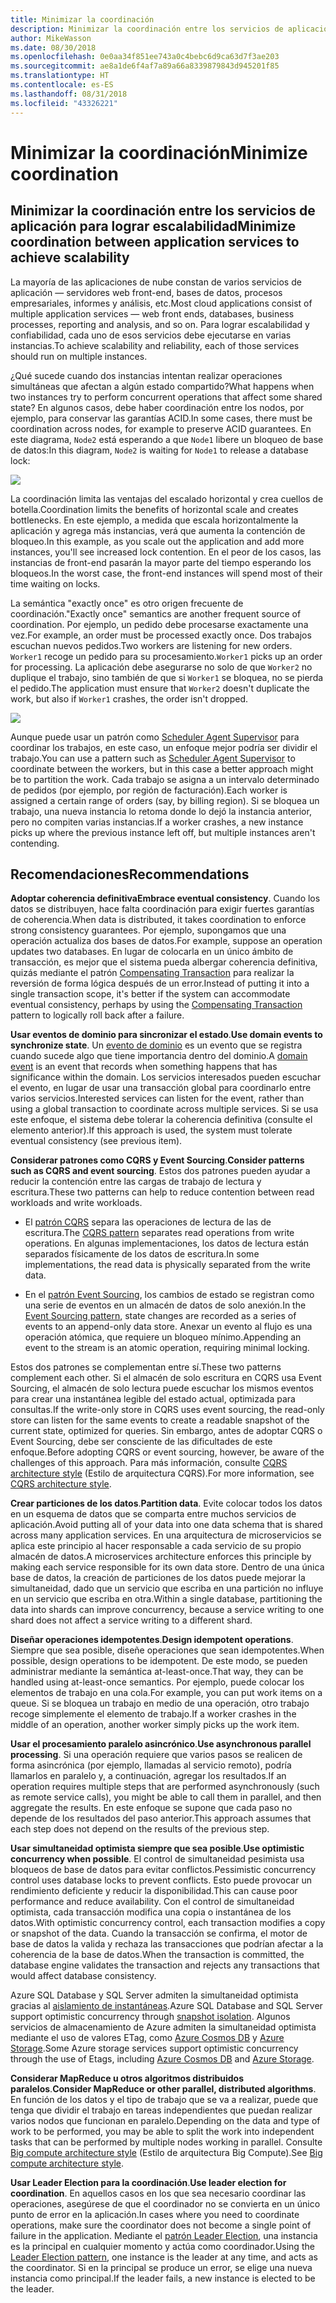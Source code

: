 ```yaml
---
title: Minimizar la coordinación
description: Minimizar la coordinación entre los servicios de aplicación para lograr escalabilidad
author: MikeWasson
ms.date: 08/30/2018
ms.openlocfilehash: 0e0aa34f851ee743a0c4bebc6d9ca63d7f3ae203
ms.sourcegitcommit: ae8a1de6f4af7a89a66a8339879843d945201f85
ms.translationtype: HT
ms.contentlocale: es-ES
ms.lasthandoff: 08/31/2018
ms.locfileid: "43326221"
---
```

# <a name="minimize-coordination"></a><span data-ttu-id="f46f6-103">Minimizar la coordinación</span><span class="sxs-lookup"><span data-stu-id="f46f6-103">Minimize coordination</span></span> 

## <a name="minimize-coordination-between-application-services-to-achieve-scalability"></a><span data-ttu-id="f46f6-104">Minimizar la coordinación entre los servicios de aplicación para lograr escalabilidad</span><span class="sxs-lookup"><span data-stu-id="f46f6-104">Minimize coordination between application services to achieve scalability</span></span>

<span data-ttu-id="f46f6-105">La mayoría de las aplicaciones de nube constan de varios servicios de aplicación &mdash; servidores web front-end, bases de datos, procesos empresariales, informes y análisis, etc.</span><span class="sxs-lookup"><span data-stu-id="f46f6-105">Most cloud applications consist of multiple application services &mdash; web front ends, databases, business processes, reporting and analysis, and so on.</span></span> <span data-ttu-id="f46f6-106">Para lograr escalabilidad y confiabilidad, cada uno de esos servicios debe ejecutarse en varias instancias.</span><span class="sxs-lookup"><span data-stu-id="f46f6-106">To achieve scalability and reliability, each of those services should run on multiple instances.</span></span> 

<span data-ttu-id="f46f6-107">¿Qué sucede cuando dos instancias intentan realizar operaciones simultáneas que afectan a algún estado compartido?</span><span class="sxs-lookup"><span data-stu-id="f46f6-107">What happens when two instances try to perform concurrent operations that affect some shared state?</span></span> <span data-ttu-id="f46f6-108">En algunos casos, debe haber coordinación entre los nodos, por ejemplo, para conservar las garantías ACID.</span><span class="sxs-lookup"><span data-stu-id="f46f6-108">In some cases, there must be coordination across nodes, for example to preserve ACID guarantees.</span></span> <span data-ttu-id="f46f6-109">En este diagrama, `Node2` está esperando a que `Node1` libere un bloqueo de base de datos:</span><span class="sxs-lookup"><span data-stu-id="f46f6-109">In this diagram, `Node2` is waiting for `Node1` to release a database lock:</span></span>

![](./images/database-lock.svg)

<span data-ttu-id="f46f6-110">La coordinación limita las ventajas del escalado horizontal y crea cuellos de botella.</span><span class="sxs-lookup"><span data-stu-id="f46f6-110">Coordination limits the benefits of horizontal scale and creates bottlenecks.</span></span> <span data-ttu-id="f46f6-111">En este ejemplo, a medida que escala horizontalmente la aplicación y agrega más instancias, verá que aumenta la contención de bloqueo.</span><span class="sxs-lookup"><span data-stu-id="f46f6-111">In this example, as you scale out the application and add more instances, you'll see increased lock contention.</span></span> <span data-ttu-id="f46f6-112">En el peor de los casos, las instancias de front-end pasarán la mayor parte del tiempo esperando los bloqueos.</span><span class="sxs-lookup"><span data-stu-id="f46f6-112">In the worst case, the front-end instances will spend most of their time waiting on locks.</span></span>

<span data-ttu-id="f46f6-113">La semántica "exactly once" es otro origen frecuente de coordinación.</span><span class="sxs-lookup"><span data-stu-id="f46f6-113">"Exactly once" semantics are another frequent source of coordination.</span></span> <span data-ttu-id="f46f6-114">Por ejemplo, un pedido debe procesarse exactamente una vez.</span><span class="sxs-lookup"><span data-stu-id="f46f6-114">For example, an order must be processed exactly once.</span></span> <span data-ttu-id="f46f6-115">Dos trabajos escuchan nuevos pedidos.</span><span class="sxs-lookup"><span data-stu-id="f46f6-115">Two workers are listening for new orders.</span></span> <span data-ttu-id="f46f6-116">`Worker1` recoge un pedido para su procesamiento.</span><span class="sxs-lookup"><span data-stu-id="f46f6-116">`Worker1` picks up an order for processing.</span></span> <span data-ttu-id="f46f6-117">La aplicación debe asegurarse no solo de que `Worker2` no duplique el trabajo, sino también de que si `Worker1` se bloquea, no se pierda el pedido.</span><span class="sxs-lookup"><span data-stu-id="f46f6-117">The application must ensure that `Worker2` doesn't duplicate the work, but also if `Worker1` crashes, the order isn't dropped.</span></span>

![](./images/coordination.svg)

<span data-ttu-id="f46f6-118">Aunque puede usar un patrón como [Scheduler Agent Supervisor][sas-pattern] para coordinar los trabajos, en este caso, un enfoque mejor podría ser dividir el trabajo.</span><span class="sxs-lookup"><span data-stu-id="f46f6-118">You can use a pattern such as [Scheduler Agent Supervisor][sas-pattern] to coordinate between the workers, but in this case a better approach might be to partition the work.</span></span> <span data-ttu-id="f46f6-119">Cada trabajo se asigna a un intervalo determinado de pedidos (por ejemplo, por región de facturación).</span><span class="sxs-lookup"><span data-stu-id="f46f6-119">Each worker is assigned a certain range of orders (say, by billing region).</span></span> <span data-ttu-id="f46f6-120">Si se bloquea un trabajo, una nueva instancia lo retoma donde lo dejó la instancia anterior, pero no compiten varias instancias.</span><span class="sxs-lookup"><span data-stu-id="f46f6-120">If a worker crashes, a new instance picks up where the previous instance left off, but multiple instances aren't contending.</span></span>

## <a name="recommendations"></a><span data-ttu-id="f46f6-121">Recomendaciones</span><span class="sxs-lookup"><span data-stu-id="f46f6-121">Recommendations</span></span>

<span data-ttu-id="f46f6-122">**Adoptar coherencia definitiva**</span><span class="sxs-lookup"><span data-stu-id="f46f6-122">**Embrace eventual consistency**.</span></span> <span data-ttu-id="f46f6-123">Cuando los datos se distribuyen, hace falta coordinación para exigir fuertes garantías de coherencia.</span><span class="sxs-lookup"><span data-stu-id="f46f6-123">When data is distributed, it takes coordination to enforce strong consistency guarantees.</span></span> <span data-ttu-id="f46f6-124">Por ejemplo, supongamos que una operación actualiza dos bases de datos.</span><span class="sxs-lookup"><span data-stu-id="f46f6-124">For example, suppose an operation updates two databases.</span></span> <span data-ttu-id="f46f6-125">En lugar de colocarla en un único ámbito de transacción, es mejor que el sistema pueda albergar coherencia definitiva, quizás mediante el patrón [Compensating Transaction][compensating-transaction] para realizar la reversión de forma lógica después de un error.</span><span class="sxs-lookup"><span data-stu-id="f46f6-125">Instead of putting it into a single transaction scope, it's better if the system can accommodate eventual consistency, perhaps by using the [Compensating Transaction][compensating-transaction] pattern to logically roll back after a failure.</span></span>

<span data-ttu-id="f46f6-126">**Usar eventos de dominio para sincronizar el estado**.</span><span class="sxs-lookup"><span data-stu-id="f46f6-126">**Use domain events to synchronize state**.</span></span> <span data-ttu-id="f46f6-127">Un [evento de dominio][domain-event] es un evento que se registra cuando sucede algo que tiene importancia dentro del dominio.</span><span class="sxs-lookup"><span data-stu-id="f46f6-127">A [domain event][domain-event] is an event that records when something happens that has significance within the domain.</span></span> <span data-ttu-id="f46f6-128">Los servicios interesados pueden escuchar el evento, en lugar de usar una transacción global para coordinarlo entre varios servicios.</span><span class="sxs-lookup"><span data-stu-id="f46f6-128">Interested services can listen for the event, rather than using a global transaction to coordinate across multiple services.</span></span> <span data-ttu-id="f46f6-129">Si se usa este enfoque, el sistema debe tolerar la coherencia definitiva (consulte el elemento anterior).</span><span class="sxs-lookup"><span data-stu-id="f46f6-129">If this approach is used, the system must tolerate eventual consistency (see previous item).</span></span> 

<span data-ttu-id="f46f6-130">**Considerar patrones como CQRS y Event Sourcing**.</span><span class="sxs-lookup"><span data-stu-id="f46f6-130">**Consider patterns such as CQRS and event sourcing**.</span></span> <span data-ttu-id="f46f6-131">Estos dos patrones pueden ayudar a reducir la contención entre las cargas de trabajo de lectura y escritura.</span><span class="sxs-lookup"><span data-stu-id="f46f6-131">These two patterns can help to reduce contention between read workloads and write workloads.</span></span> 

- <span data-ttu-id="f46f6-132">El [patrón CQRS][cqrs-pattern] separa las operaciones de lectura de las de escritura.</span><span class="sxs-lookup"><span data-stu-id="f46f6-132">The [CQRS pattern][cqrs-pattern] separates read operations from write operations.</span></span> <span data-ttu-id="f46f6-133">En algunas implementaciones, los datos de lectura están separados físicamente de los datos de escritura.</span><span class="sxs-lookup"><span data-stu-id="f46f6-133">In some implementations, the read data is physically separated from the write data.</span></span> 

- <span data-ttu-id="f46f6-134">En el [patrón Event Sourcing][event-sourcing], los cambios de estado se registran como una serie de eventos en un almacén de datos de solo anexión.</span><span class="sxs-lookup"><span data-stu-id="f46f6-134">In the [Event Sourcing pattern][event-sourcing], state changes are recorded as a series of events to an append-only data store.</span></span> <span data-ttu-id="f46f6-135">Anexar un evento al flujo es una operación atómica, que requiere un bloqueo mínimo.</span><span class="sxs-lookup"><span data-stu-id="f46f6-135">Appending an event to the stream is an atomic operation, requiring minimal locking.</span></span> 

<span data-ttu-id="f46f6-136">Estos dos patrones se complementan entre sí.</span><span class="sxs-lookup"><span data-stu-id="f46f6-136">These two patterns complement each other.</span></span> <span data-ttu-id="f46f6-137">Si el almacén de solo escritura en CQRS usa Event Sourcing, el almacén de solo lectura puede escuchar los mismos eventos para crear una instantánea legible del estado actual, optimizada para consultas.</span><span class="sxs-lookup"><span data-stu-id="f46f6-137">If the write-only store in CQRS uses event sourcing, the read-only store can listen for the same events to create a readable snapshot of the current state, optimized for queries.</span></span> <span data-ttu-id="f46f6-138">Sin embargo, antes de adoptar CQRS o Event Sourcing, debe ser consciente de las dificultades de este enfoque.</span><span class="sxs-lookup"><span data-stu-id="f46f6-138">Before adopting CQRS or event sourcing, however, be aware of the challenges of this approach.</span></span> <span data-ttu-id="f46f6-139">Para más información, consulte [CQRS architecture style][cqrs-style] (Estilo de arquitectura CQRS).</span><span class="sxs-lookup"><span data-stu-id="f46f6-139">For more information, see [CQRS architecture style][cqrs-style].</span></span>

<span data-ttu-id="f46f6-140">**Crear particiones de los datos**.</span><span class="sxs-lookup"><span data-stu-id="f46f6-140">**Partition data**.</span></span>  <span data-ttu-id="f46f6-141">Evite colocar todos los datos en un esquema de datos que se comparta entre muchos servicios de aplicación.</span><span class="sxs-lookup"><span data-stu-id="f46f6-141">Avoid putting all of your data into one data schema that is shared across many application services.</span></span> <span data-ttu-id="f46f6-142">En una arquitectura de microservicios se aplica este principio al hacer responsable a cada servicio de su propio almacén de datos.</span><span class="sxs-lookup"><span data-stu-id="f46f6-142">A microservices architecture enforces this principle by making each service responsible for its own data store.</span></span> <span data-ttu-id="f46f6-143">Dentro de una única base de datos, la creación de particiones de los datos puede mejorar la simultaneidad, dado que un servicio que escriba en una partición no influye en un servicio que escriba en otra.</span><span class="sxs-lookup"><span data-stu-id="f46f6-143">Within a single database, partitioning the data into shards can improve concurrency, because a service writing to one shard does not affect a service writing to a different shard.</span></span>

<span data-ttu-id="f46f6-144">**Diseñar operaciones idempotentes**.</span><span class="sxs-lookup"><span data-stu-id="f46f6-144">**Design idempotent operations**.</span></span> <span data-ttu-id="f46f6-145">Siempre que sea posible, diseñe operaciones que sean idempotentes.</span><span class="sxs-lookup"><span data-stu-id="f46f6-145">When possible, design operations to be idempotent.</span></span> <span data-ttu-id="f46f6-146">De este modo, se pueden administrar mediante la semántica at-least-once.</span><span class="sxs-lookup"><span data-stu-id="f46f6-146">That way, they can be handled using at-least-once semantics.</span></span> <span data-ttu-id="f46f6-147">Por ejemplo, puede colocar los elementos de trabajo en una cola.</span><span class="sxs-lookup"><span data-stu-id="f46f6-147">For example, you can put work items on a queue.</span></span> <span data-ttu-id="f46f6-148">Si se bloquea un trabajo en medio de una operación, otro trabajo recoge simplemente el elemento de trabajo.</span><span class="sxs-lookup"><span data-stu-id="f46f6-148">If a worker crashes in the middle of an operation, another worker simply picks up the work item.</span></span>

<span data-ttu-id="f46f6-149">**Usar el procesamiento paralelo asincrónico**.</span><span class="sxs-lookup"><span data-stu-id="f46f6-149">**Use asynchronous parallel processing**.</span></span> <span data-ttu-id="f46f6-150">Si una operación requiere que varios pasos se realicen de forma asincrónica (por ejemplo, llamadas al servicio remoto), podría llamarlos en paralelo y, a continuación, agregar los resultados.</span><span class="sxs-lookup"><span data-stu-id="f46f6-150">If an operation requires multiple steps that are performed asynchronously (such as remote service calls), you might be able to call them in parallel, and then aggregate the results.</span></span> <span data-ttu-id="f46f6-151">En este enfoque se supone que cada paso no depende de los resultados del paso anterior.</span><span class="sxs-lookup"><span data-stu-id="f46f6-151">This approach assumes that each step does not depend on the results of the previous step.</span></span>   

<span data-ttu-id="f46f6-152">**Usar simultaneidad optimista siempre que sea posible**.</span><span class="sxs-lookup"><span data-stu-id="f46f6-152">**Use optimistic concurrency when possible**.</span></span> <span data-ttu-id="f46f6-153">El control de simultaneidad pesimista usa bloqueos de base de datos para evitar conflictos.</span><span class="sxs-lookup"><span data-stu-id="f46f6-153">Pessimistic concurrency control uses database locks to prevent conflicts.</span></span> <span data-ttu-id="f46f6-154">Esto puede provocar un rendimiento deficiente y reducir la disponibilidad.</span><span class="sxs-lookup"><span data-stu-id="f46f6-154">This can cause poor performance and reduce availability.</span></span> <span data-ttu-id="f46f6-155">Con el control de simultaneidad optimista, cada transacción modifica una copia o instantánea de los datos.</span><span class="sxs-lookup"><span data-stu-id="f46f6-155">With optimistic concurrency control, each transaction modifies a copy or snapshot of the data.</span></span> <span data-ttu-id="f46f6-156">Cuando la transacción se confirma, el motor de base de datos la valida y rechaza las transacciones que podrían afectar a la coherencia de la base de datos.</span><span class="sxs-lookup"><span data-stu-id="f46f6-156">When the transaction is committed, the database engine validates the transaction and rejects any transactions that would affect database consistency.</span></span> 

<span data-ttu-id="f46f6-157">Azure SQL Database y SQL Server admiten la simultaneidad optimista gracias al [aislamiento de instantáneas][sql-snapshot-isolation].</span><span class="sxs-lookup"><span data-stu-id="f46f6-157">Azure SQL Database and SQL Server support optimistic concurrency through [snapshot isolation][sql-snapshot-isolation].</span></span> <span data-ttu-id="f46f6-158">Algunos servicios de almacenamiento de Azure admiten la simultaneidad optimista mediante el uso de valores ETag, como [Azure Cosmos DB][cosmosdb-faq] y [Azure Storage][storage-concurrency].</span><span class="sxs-lookup"><span data-stu-id="f46f6-158">Some Azure storage services support optimistic concurrency through the use of Etags, including [Azure Cosmos DB][cosmosdb-faq] and [Azure Storage][storage-concurrency].</span></span>

<span data-ttu-id="f46f6-159">**Considerar MapReduce u otros algoritmos distribuidos paralelos**.</span><span class="sxs-lookup"><span data-stu-id="f46f6-159">**Consider MapReduce or other parallel, distributed algorithms**.</span></span> <span data-ttu-id="f46f6-160">En función de los datos y el tipo de trabajo que se va a realizar, puede que tenga que dividir el trabajo en tareas independientes que puedan realizar varios nodos que funcionan en paralelo.</span><span class="sxs-lookup"><span data-stu-id="f46f6-160">Depending on the data and type of work to be performed, you may be able to split the work into independent tasks that can be performed by multiple nodes working in parallel.</span></span> <span data-ttu-id="f46f6-161">Consulte [Big compute architecture style][big-compute] (Estilo de arquitectura Big Compute).</span><span class="sxs-lookup"><span data-stu-id="f46f6-161">See [Big compute architecture style][big-compute].</span></span>

<span data-ttu-id="f46f6-162">**Usar Leader Election para la coordinación**.</span><span class="sxs-lookup"><span data-stu-id="f46f6-162">**Use leader election for coordination**.</span></span> <span data-ttu-id="f46f6-163">En aquellos casos en los que sea necesario coordinar las operaciones, asegúrese de que el coordinador no se convierta en un único punto de error en la aplicación.</span><span class="sxs-lookup"><span data-stu-id="f46f6-163">In cases where you need to coordinate operations, make sure the coordinator does not become a single point of failure in the application.</span></span> <span data-ttu-id="f46f6-164">Mediante el [patrón Leader Election][leader-election], una instancia es la principal en cualquier momento y actúa como coordinador.</span><span class="sxs-lookup"><span data-stu-id="f46f6-164">Using the [Leader Election pattern][leader-election], one instance is the leader at any time, and acts as the coordinator.</span></span> <span data-ttu-id="f46f6-165">Si en la principal se produce un error, se elige una nueva instancia como principal.</span><span class="sxs-lookup"><span data-stu-id="f46f6-165">If the leader fails, a new instance is elected to be the leader.</span></span> 
 

<!-- links -->

[big-compute]: ../architecture-styles/big-compute.md
[compensating-transaction]: ../../patterns/compensating-transaction.md
[cqrs-style]: ../architecture-styles/cqrs.md
[cqrs-pattern]: ../../patterns/cqrs.md
[cosmosdb-faq]: /azure/cosmos-db/faq
[domain-event]: https://martinfowler.com/eaaDev/DomainEvent.html
[event-sourcing]: ../../patterns/event-sourcing.md
[leader-election]: ../../patterns/leader-election.md
[sas-pattern]: ../../patterns/scheduler-agent-supervisor.md
[sql-snapshot-isolation]: /sql/t-sql/statements/set-transaction-isolation-level-transact-sql
[storage-concurrency]: https://azure.microsoft.com/blog/managing-concurrency-in-microsoft-azure-storage-2/